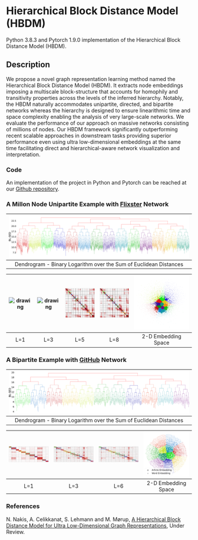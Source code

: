 # Hierarchical Block Distance Model (HBDM)

Python 3.8.3 and Pytorch 1.9.0 implementation of the Hierarchical Block Distance Model (HBDM).

## Description

We propose a novel graph representation learning method named the Hierarchical Block Distance Model (HBDM). It extracts node embeddings imposing a multiscale block-structure that accounts for homophily and transitivity properties across the levels of the inferred hierarchy. Notably, the HBDM naturally accommodates unipartite, directed, and bipartite networks whereas the hierarchy is designed to ensure linearithmic time and space complexity enabling the analysis of very large-scale networks. We evaluate the performance of our approach on massive networks consisting of millions of nodes. Our HBDM framework significantly outperforming recent scalable approaches in downstream tasks providing superior performance even using ultra low-dimensional embeddings at the same time facilitating direct and hierarchical-aware network visualization and interpretation.

### Code
An implementation of the project in Python and Pytorch can be reached at our [Github repository](https://github.com/Nicknakis/HBDM).


### A Millon Node Unipartite Example with [Flixster](http://konect.cc/networks/flixster/) Network
| <img src="https://github.com/Nicknakis/HBDM/blob/gh-pages/docs/assets/flixster-1.png?raw=true"   />   |
|:---:|
| Dendrogram - Binary Logarithm over the Sum of Euclidean Distances |

| <img src="https://github.com/Nicknakis/HBDM/blob/gh-pages/docs/assets/flixster_l=0-min.png?raw=true"  alt="drawing"  width="150"  />   | <img src="https://github.com/Nicknakis/HBDM/blob/gh-pages/docs/assets/flixster_l=2-min.png?raw=true"  alt="drawing"  width="150" />  | <img src="https://github.com/Nicknakis/HBDM/blob/gh-pages/docs/assets/flixster_l=4-min.png?raw=true"  alt="drawing"  width="150"  />  | <img src="https://github.com/Nicknakis/HBDM/blob/gh-pages/docs/assets/flixster_l=7-min.png?raw=true"  alt="drawing"  width="150"  />  | <img src="https://github.com/Nicknakis/HBDM/blob/gh-pages/docs/assets/flixsterscatter_re.png?raw=true"  alt="drawing"  width="250"  />  |
|:---:|:---:|:---:|:---:|:---:|
| L=1 | L=3| L=5 | L=8 | 2-D Embedding Space |


### A Bipartite Example with [GitHub](http://konect.cc/networks/github/) Network 
| <img src="https://github.com/Nicknakis/HBDM/blob/gh-pages/docs/assets/github-1.png?raw=true"   />   |
|:---:|
| Dendrogram - Binary Logarithm over the Sum of Euclidean Distances |

| <img src="https://github.com/Nicknakis/HBDM/blob/gh-pages/docs/assets/github_l=0.png?raw=true"  alt="drawing"  width="320"  />   | <img src="https://github.com/Nicknakis/HBDM/blob/gh-pages/docs/assets/github_l=2.png?raw=true"  alt="drawing"  width="320"  />  | <img src="https://github.com/Nicknakis/HBDM/blob/gh-pages/docs/assets/github_l=5.png?raw=true"  alt="drawing"  width="320"  />  |  <img src="https://github.com/Nicknakis/HBDM/blob/gh-pages/docs/assets/githubscatter_re.png?raw=true"  alt="drawing"  width="250" />  |
|:---:|:---:|:---:|:---:|
| L=1 | L=3| L=6 | 2-D Embedding Space |


### References
N. Nakis, A. Celikkanat, S. Lehmann and M. Mørup, [A Hierarchical Block Distance Model for Ultra Low-Dimensional Graph Representations](https://openreview.net/pdf?id=U-GB_gONqbo), Under Review.
